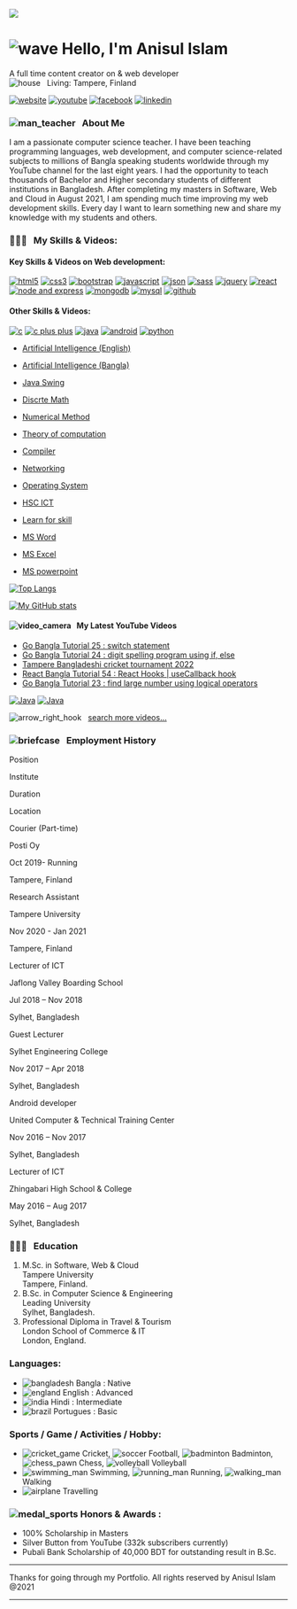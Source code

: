 [![](/[anisul-Islam/anisul-islam/raw/master/images/banner.png](https://wallpapercave.com/wp/wp9641893.jpg))](/[anisul-Islam/anisul-islam/blob/master/images/banner.png](https://wallpapercave.com/wp/wp9641893.jpg))

[](#--hello-im-anisul-islam-)![wave](https://github.githubassets.com/images/icons/emoji/unicode/1f44b.png) Hello, I'm Anisul Islam
==================================================================================================================================

A full time content creator on & web developer  
![house](https://github.githubassets.com/images/icons/emoji/unicode/1f3e0.png)   Living: Tampere, Finland

[![website](/anisul-Islam/anisul-islam/raw/master/images/website.svg "website")](http://www.studywithanis.com/) [![youtube](/anisul-Islam/anisul-islam/raw/master/images/youtube.svg "youtube link")](https://www.youtube.com/c/anisulislamrubel) [![facebook](/anisul-Islam/anisul-islam/raw/master/images/facebook.svg "facebook")](https://www.facebook.com/studywithanis/) [![linkedin](/anisul-Islam/anisul-islam/raw/master/images/linkedin.svg "linkedin")](https://www.linkedin.com/in/anisul2020/)  
  

### [](#--about-me)![man_teacher](https://github.githubassets.com/images/icons/emoji/unicode/1f468-1f3eb.png)   About Me

I am a passionate computer science teacher. I have been teaching programming languages, web development, and computer science-related subjects to millions of Bangla speaking students worldwide through my YouTube channel for the last eight years. I had the opportunity to teach thousands of Bachelor and Higher secondary students of different institutions in Bangladesh. After completing my masters in Software, Web and Cloud in August 2021, I am spending much time improving my web development skills. Every day I want to learn something new and share my knowledge with my students and others.

  

### [](#--my-skills--videos)👨🏽‍💻   My Skills & Videos:

#### [](#key-skills--videos-on-web-development)Key Skills & Videos on Web development:

[![html5](/anisul-Islam/anisul-islam/raw/master/images/html5.svg "html playlist")](https://youtube.com/playlist?list=PLgH5QX0i9K3oHBr5dsumGwjUxByN5Lnw3) [![css3](/anisul-Islam/anisul-islam/raw/master/images/css3.svg "css playlist")](https://youtube.com/playlist?list=PLgH5QX0i9K3qjCBXjTmv7Xeh8MDUUVJDO) [![bootstrap](/anisul-Islam/anisul-islam/raw/master/images/bootstrap.svg "bootstrap playlist")](https://youtube.com/playlist?list=PLgH5QX0i9K3oC_wmWEZa2xWxJauIRQ9kG) [![javascript](/anisul-Islam/anisul-islam/raw/master/images/js.svg "javascript playlist")](https://www.youtube.com/playlist?list=PLgH5QX0i9K3qzryglMjcyEktz4q7ySunX) [![json](/anisul-Islam/anisul-islam/raw/master/images/json.svg "json playlist")](https://www.youtube.com/playlist?list=PLgH5QX0i9K3rWYYIcCykektDcb_1IPDz4) [![sass](/anisul-Islam/anisul-islam/raw/master/images/sass.svg "sass playlist")](https://www.youtube.com/playlist?list=PLgH5QX0i9K3qOvGYtFb3Z7KVMLrijYdqO) [![jquery](/anisul-Islam/anisul-islam/raw/master/images/jquery.svg "jquery playlist")](https://www.youtube.com/playlist?list=PLgH5QX0i9K3pSJG9Hwjnykd0hLGEsW4DB) [![react](/anisul-Islam/anisul-islam/raw/master/images/react.svg "react playlist")](https://youtube.com/playlist?list=PLgH5QX0i9K3rGtitufynBKMy5gAFpa1y8) [![node and express](/anisul-Islam/anisul-islam/raw/master/images/node.svg "node and express playlist")](https://www.youtube.com/playlist?list=PLgH5QX0i9K3r6ZGeyFnSv_YDxVON2P85m) [![mongodb](/anisul-Islam/anisul-islam/raw/master/images/mongodb.svg "mongodb playlist")](https://www.youtube.com/playlist?list=PLgH5QX0i9K3r6ZGeyFnSv_YDxVON2P85m) [![mysql](/anisul-Islam/anisul-islam/raw/master/images/mysql.svg "mysql playlist")](https://www.youtube.com/playlist?list=PLgH5QX0i9K3qLcx9DvVDWmNJ7riPvxzCD) [![github](/anisul-Islam/anisul-islam/raw/master/images/github.svg "github playlist")](https://www.youtube.com/playlist?list=PLgH5QX0i9K3r6ZGeyFnSv_YDxVON2P85m)

  
  
  

#### [](#other-skills--videos)Other Skills & Videos:

[![c](/anisul-Islam/anisul-islam/raw/master/images/c.svg "c playlist")](https://youtube.com/playlist?list=PLgH5QX0i9K3pCMBZcul1fta6UivHDbXvz) [![c plus plus](/anisul-Islam/anisul-islam/raw/master/images/cplus.svg "c++ playlist")](https://youtube.com/playlist?list=PLgH5QX0i9K3q0ZKeXtF--CZ0PdH1sSbYL) [![java](/anisul-Islam/anisul-islam/raw/master/images/java.svg "java playlist")](https://youtube.com/playlist?list=PLgH5QX0i9K3oAZUB2QXR-dZac0c9HNyRa) [![android](/anisul-Islam/anisul-islam/raw/master/images/android.svg "android playlist")](https://youtube.com/playlist?list=PLgH5QX0i9K3p9xzYLFGdfYliIRBLVDRV5) [![python](/anisul-Islam/anisul-islam/raw/master/images/python.svg "python playlist")](https://youtube.com/playlist?list=PLgH5QX0i9K3rz5XqMsTk41_j15_6682BN)

  
  
  

*   [Artificial Intelligence (English)](https://www.youtube.com/playlist?list=PLgH5QX0i9K3rRVV7oeML93OVAxqQ-CvzV)
    
*   [Artificial Intelligence (Bangla)](https://youtube.com/playlist?list=PLgH5QX0i9K3oFAaeJxjDWA8kEbMutzV6V)
    
*   [Java Swing](https://www.youtube.com/playlist?list=PLgH5QX0i9K3rAHKr6IteF5kdgN6BorH9l)
    
*   [Discrte Math](https://youtube.com/playlist?list=PLgH5QX0i9K3rYy9DVhk28m8enSo8xxiZ3)
    
*   [Numerical Method](https://youtube.com/playlist?list=PLgH5QX0i9K3oKFrSOo4Kwns1-vTZmKQ7z)
    
*   [Theory of computation](https://youtube.com/playlist?list=PLgH5QX0i9K3qw5pu16QgnKNj91Rnjoyd0)
    
*   [Compiler](https://youtube.com/playlist?list=PLgH5QX0i9K3oWTwTgILA7v9oysoDgkJDg)
    
*   [Networking](https://www.youtube.com/playlist?list=PLgH5QX0i9K3p5OI88r3ob-otmKqIm_DbS)
    
*   [Operating System](https://youtube.com/playlist?list=PLgH5QX0i9K3r_SuT0AnOEoElfQQPgkBIq)
    
*   [HSC ICT](https://www.youtube.com/playlist?list=PLgH5QX0i9K3o8Y-CKhmyodbfHAc9VSVOv)
    
*   [Learn for skill](https://youtube.com/playlist?list=PLgH5QX0i9K3qyJVIaeHSqiRWOyO6HW023)
    
*   [MS Word](https://www.youtube.com/playlist?list=PLgH5QX0i9K3p21lsneT3cW4CJL4Bd1lJ2)
    
*   [MS Excel](https://www.youtube.com/playlist?list=PLgH5QX0i9K3ohKCQMR7aopneByGX05iSK)
    
*   [MS powerpoint](https://youtube.com/playlist?list=PLgH5QX0i9K3pBnrckqfJ2zn7FL6Q_LNcm)
    
      
    

[![Top Langs](https://camo.githubusercontent.com/ab1e616fc75e1eb967bd60c352b0105f81694099bff31a08ccaa6a340cbfcbd3/68747470733a2f2f6769746875622d726561646d652d73746174732e76657263656c2e6170702f6170692f746f702d6c616e67732f3f757365726e616d653d616e6973756c2d69736c616d)](https://github.com/anuraghazra/github-readme-stats)

[![My GitHub stats](https://camo.githubusercontent.com/8fba9a81c2490a040c1318ebc26eaa4fc7c32086a202c3c204f29950f61fb473/68747470733a2f2f6769746875622d726561646d652d73746174732e76657263656c2e6170702f6170693f757365726e616d653d616e6973756c2d49736c616d2673686f775f69636f6e733d74727565)](https://camo.githubusercontent.com/8fba9a81c2490a040c1318ebc26eaa4fc7c32086a202c3c204f29950f61fb473/68747470733a2f2f6769746875622d726561646d652d73746174732e76657263656c2e6170702f6170693f757365726e616d653d616e6973756c2d49736c616d2673686f775f69636f6e733d74727565)

  

#### [](#--my-latest-youtube-videos)![video_camera](https://github.githubassets.com/images/icons/emoji/unicode/1f4f9.png)   My Latest YouTube Videos

*   [Go Bangla Tutorial 25 : switch statement](https://www.youtube.com/watch?v=xNVlpBhVJ3M)[](http://savefrom.net/?url=https%3A%2F%2Fwww.youtube.com%2Fwatch%3Fv%3DxNVlpBhVJ3M&utm_source=userjs-chrome&utm_medium=extensions&utm_campaign=link_modifier "Get a direct link")
*   [Go Bangla Tutorial 24 : digit spelling program using if, else](https://www.youtube.com/watch?v=EoFmLCebo1M)[](http://savefrom.net/?url=https%3A%2F%2Fwww.youtube.com%2Fwatch%3Fv%3DEoFmLCebo1M&utm_source=userjs-chrome&utm_medium=extensions&utm_campaign=link_modifier "Get a direct link")
*   [Tampere Bangladeshi cricket tournament 2022](https://www.youtube.com/watch?v=JWlT1523iE0)[](http://savefrom.net/?url=https%3A%2F%2Fwww.youtube.com%2Fwatch%3Fv%3DJWlT1523iE0&utm_source=userjs-chrome&utm_medium=extensions&utm_campaign=link_modifier "Get a direct link")
*   [React Bangla Tutorial 54 : React Hooks | useCallback hook](https://www.youtube.com/watch?v=t9qUJ0SRQuE)[](http://savefrom.net/?url=https%3A%2F%2Fwww.youtube.com%2Fwatch%3Fv%3Dt9qUJ0SRQuE&utm_source=userjs-chrome&utm_medium=extensions&utm_campaign=link_modifier "Get a direct link")
*   [Go Bangla Tutorial 23 : find large number using logical operators](https://www.youtube.com/watch?v=6tKriA8VGgs)[](http://savefrom.net/?url=https%3A%2F%2Fwww.youtube.com%2Fwatch%3Fv%3D6tKriA8VGgs&utm_source=userjs-chrome&utm_medium=extensions&utm_campaign=link_modifier "Get a direct link")

[![Java](https://camo.githubusercontent.com/9448a73851b10f6b006df1d05ce06946193937342991244cff251bb285fbe9bb/68747470733a2f2f696d672e796f75747562652e636f6d2f76692f6866346b344f576c4266492f332e6a7067)](http://www.youtube.com/watch?feature=player_embedded&v=hf4k4OWlBfI)[](http://savefrom.net/?url=http%3A%2F%2Fwww.youtube.com%2Fwatch%3Ffeature%3Dplayer_embedded%26v%3Dhf4k4OWlBfI&utm_source=userjs-chrome&utm_medium=extensions&utm_campaign=link_modifier "Get a direct link") [![Java](https://camo.githubusercontent.com/519bd4876787ce0b5ff2ccab33861230d50f2cec74dab8c5199eb496feb0f4c5/68747470733a2f2f696d672e796f75747562652e636f6d2f76692f6652584c30583257534b342f332e6a7067)](http://www.youtube.com/watch?feature=player_embedded&v=fRXL0X2WSK4)[](http://savefrom.net/?url=http%3A%2F%2Fwww.youtube.com%2Fwatch%3Ffeature%3Dplayer_embedded%26v%3DfRXL0X2WSK4&utm_source=userjs-chrome&utm_medium=extensions&utm_campaign=link_modifier "Get a direct link")

![arrow_right_hook](https://github.githubassets.com/images/icons/emoji/unicode/21aa.png)   [search more videos...](https://www.youtube.com/c/anisulislamrubel)

  

### [](#--employment-history)![briefcase](https://github.githubassets.com/images/icons/emoji/unicode/1f4bc.png)   Employment History

Position

Institute

Duration

Location

Courier (Part-time)

Posti Oy

Oct 2019- Running

Tampere, Finland

Research Assistant

Tampere University

Nov 2020 - Jan 2021

Tampere, Finland

Lecturer of ICT

Jaflong Valley Boarding School

Jul 2018 – Nov 2018

Sylhet, Bangladesh

Guest Lecturer

Sylhet Engineering College

Nov 2017 – Apr 2018

Sylhet, Bangladesh

Android developer

United Computer & Technical Training Center

Nov 2016 – Nov 2017

Sylhet, Bangladesh

Lecturer of ICT

Zhingabari High School & College

May 2016 – Aug 2017

Sylhet, Bangladesh

  

### [](#--education)👨🏻‍🎓   Education

1.  M.Sc. in Software, Web & Cloud  
    Tampere University  
    Tampere, Finland.
2.  B.Sc. in Computer Science & Engineering  
    Leading University  
    Sylhet, Bangladesh.
3.  Professional Diploma in Travel & Tourism  
    London School of Commerce & IT  
    London, England.

  

### [](#languages)Languages:

*   ![bangladesh](https://github.githubassets.com/images/icons/emoji/unicode/1f1e7-1f1e9.png) Bangla : Native
*   ![england](https://github.githubassets.com/images/icons/emoji/unicode/1f3f4-e0067-e0062-e0065-e006e-e0067-e007f.png) English : Advanced
*   ![india](https://github.githubassets.com/images/icons/emoji/unicode/1f1ee-1f1f3.png) Hindi : Intermediate
*   ![brazil](https://github.githubassets.com/images/icons/emoji/unicode/1f1e7-1f1f7.png) Portugues : Basic  
    

### [](#sports--game--activities--hobby)Sports / Game / Activities / Hobby:

*   ![cricket_game](https://github.githubassets.com/images/icons/emoji/unicode/1f3cf.png) Cricket, ![soccer](https://github.githubassets.com/images/icons/emoji/unicode/26bd.png) Football, ![badminton](https://github.githubassets.com/images/icons/emoji/unicode/1f3f8.png) Badminton, ![chess_pawn](https://github.githubassets.com/images/icons/emoji/unicode/265f.png) Chess, ![volleyball](https://github.githubassets.com/images/icons/emoji/unicode/1f3d0.png) Volleyball
*   ![swimming_man](https://github.githubassets.com/images/icons/emoji/unicode/1f3ca-2642.png) Swimming, ![running_man](https://github.githubassets.com/images/icons/emoji/unicode/1f3c3-2642.png) Running, ![walking_man](https://github.githubassets.com/images/icons/emoji/unicode/1f6b6-2642.png) Walking
*   ![airplane](https://github.githubassets.com/images/icons/emoji/unicode/2708.png) Travelling

  

### [](#-honors--awards-)![medal_sports](https://github.githubassets.com/images/icons/emoji/unicode/1f3c5.png) Honors & Awards :

*   100% Scholarship in Masters
*   Silver Button from YouTube (332k subscribers currently)
*   Pubali Bank Scholarship of 40,000 BDT for outstanding result in B.Sc.

* * *

Thanks for going through my Portfolio. All rights reserved by Anisul Islam @2021

* * *
